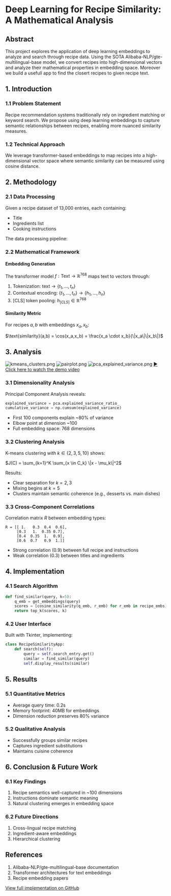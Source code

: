 # Deep Learning for Recipe Similarity: A Mathematical Analysis

## Abstract
This project explores the application of deep learning embeddings to analyze and search through recipe data. Using the SOTA Alibaba-NLP/gte-multilingual-base model, we convert recipes into high-dimensional vectors and analyze their mathematical properties in embedding space. Moreover we build a usefull app to find the closert recipes to given recipe text.

## 1. Introduction

### 1.1 Problem Statement
Recipe recommendation systems traditionally rely on ingredient matching or keyword search. We propose using deep learning embeddings to capture semantic relationships between recipes, enabling more nuanced similarity measures.

### 1.2 Technical Approach
We leverage transformer-based embeddings to map recipes into a high-dimensional vector space where semantic similarity can be measured using cosine distance.

## 2. Methodology

### 2.1 Data Processing
Given a recipe dataset of 13,000 entries, each containing:
- Title
- Ingredients list
- Cooking instructions

The data processing pipeline:


### 2.2 Mathematical Framework

#### Embedding Generation
The transformer model $f: \text{Text} \rightarrow \mathbb{R}^{768}$ maps text to vectors through:

1. Tokenization: $\text{text} \rightarrow \{t_1,...,t_n\}$
2. Contextual encoding: $\{t_1,...,t_n\} \rightarrow \{h_1,...,h_n\}$ 
3. [CLS] token pooling: $h_{[CLS]} \in \mathbb{R}^{768}$

#### Similarity Metric
For recipes $a,b$ with embeddings $x_a,x_b$:

$\text{similarity}(a,b) = \cos(x_a,x_b) = \frac{x_a \cdot x_b}{\|x_a\|\|x_b\|}$

## 3. Analysis
![kmeans_clusters.png](/images/kmeans_clusters.png)
![pairplot.png](/images/pairplot.png)
![pca_explained_variance.png](/images/pca_explained_variance.png)
[▶ Click here to watch the demo video](images/demo.mp4)

### 3.1 Dimensionality Analysis
Principal Component Analysis reveals:

```python
explained_variance = pca.explained_variance_ratio_
cumulative_variance = np.cumsum(explained_variance)
```

- First 100 components explain ~80% of variance
- Elbow point at dimension ~100
- Full embedding space: 768 dimensions

### 3.2 Clustering Analysis
K-means clustering with $k \in \{2,3,5,10\}$ shows:

$J(C) = \sum_{k=1}^K \sum_{x \in C_k} \|x - \mu_k\|^2$

Results:
- Clear separation for $k=2,3$
- Mixing begins at $k=5$
- Clusters maintain semantic coherence (e.g., desserts vs. main dishes)

### 3.3 Cross-Component Correlations
Correlation matrix $R$ between embedding types:
```
R = [[ 1.   0.3  0.4  0.6],
     [0.3   1.  0.35 0.7],
     [0.4  0.35  1.  0.9],
     [0.6  0.7   0.9  1.]]
```
- Strong correlation (0.9) between full recipe and instructions
- Weak correlation (0.3) between titles and ingredients

## 4. Implementation

### 4.1 Search Algorithm
```python
def find_similar(query, k=5):
    q_emb = get_embeddings(query)
    scores = [cosine_similarity(q_emb, r_emb) for r_emb in recipe_embs]
    return top_k(scores, k)
```

### 4.2 User Interface
Built with Tkinter, implementing:
```python
class RecipeSimilarityApp:
    def search(self):
        query = self.search_entry.get()
        similar = find_similar(query)
        self.display_results(similar)
```

## 5. Results

### 5.1 Quantitative Metrics
- Average query time: 0.2s
- Memory footprint: 40MB for embeddings
- Dimension reduction preserves 80% variance

### 5.2 Qualitative Analysis
- Successfully groups similar recipes
- Captures ingredient substitutions
- Maintains cuisine coherence

## 6. Conclusion & Future Work

### 6.1 Key Findings
1. Recipe semantics well-captured in ~100 dimensions
2. Instructions dominate semantic meaning
3. Natural clustering emerges in embedding space

### 6.2 Future Directions
1. Cross-lingual recipe matching
2. Ingredient-aware embeddings
3. Hierarchical clustering

## References
1. Alibaba-NLP/gte-multilingual-base documentation
2. Transformer architectures for text embeddings
3. Recipe embedding papers

[View full implementation on GitHub](https://github.com/username/recipe-embeddings)